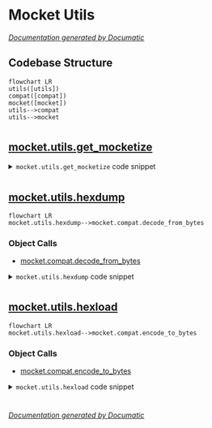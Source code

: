 # Mocket Utils

[_Documentation generated by Documatic_](https://www.documatic.com)

<!---Documatic-section-Codebase Structure-start--->
## Codebase Structure

<!---Documatic-block-system_architecture-start--->
```mermaid
flowchart LR
utils([utils])
compat([compat])
mocket([mocket])
utils-->compat
utils-->mocket
```
<!---Documatic-block-system_architecture-end--->

# #
<!---Documatic-section-Codebase Structure-end--->

<!---Documatic-section-mocket.utils.get_mocketize-start--->
## [mocket.utils.get_mocketize](3-mocket_utils.md#mocket.utils.get_mocketize)

<!---Documatic-section-get_mocketize-start--->
<!---Documatic-block-mocket.utils.get_mocketize-start--->
<details>
	<summary><code>mocket.utils.get_mocketize</code> code snippet</summary>

```python
def get_mocketize(wrapper_):
    import decorator
    if decorator.__version__ < '5':
        return decorator.decorator(wrapper_)
    return decorator.decorator(wrapper_, kwsyntax=True)
```
</details>
<!---Documatic-block-mocket.utils.get_mocketize-end--->
<!---Documatic-section-get_mocketize-end--->

# #
<!---Documatic-section-mocket.utils.get_mocketize-end--->

<!---Documatic-section-mocket.utils.hexdump-start--->
## [mocket.utils.hexdump](3-mocket_utils.md#mocket.utils.hexdump)

<!---Documatic-section-hexdump-start--->
```mermaid
flowchart LR
mocket.utils.hexdump-->mocket.compat.decode_from_bytes
```

### Object Calls

* [mocket.compat.decode_from_bytes](4-mocket_compat.md#mocket.compat.decode_from_bytes)

<!---Documatic-block-mocket.utils.hexdump-start--->
<details>
	<summary><code>mocket.utils.hexdump</code> code snippet</summary>

```python
def hexdump(binary_string):
    bs = decode_from_bytes(binascii.hexlify(binary_string).upper())
    return ' '.join((a + b for (a, b) in zip(bs[::2], bs[1::2])))
```
</details>
<!---Documatic-block-mocket.utils.hexdump-end--->
<!---Documatic-section-hexdump-end--->

# #
<!---Documatic-section-mocket.utils.hexdump-end--->

<!---Documatic-section-mocket.utils.hexload-start--->
## [mocket.utils.hexload](3-mocket_utils.md#mocket.utils.hexload)

<!---Documatic-section-hexload-start--->
```mermaid
flowchart LR
mocket.utils.hexload-->mocket.compat.encode_to_bytes
```

### Object Calls

* [mocket.compat.encode_to_bytes](4-mocket_compat.md#mocket.compat.encode_to_bytes)

<!---Documatic-block-mocket.utils.hexload-start--->
<details>
	<summary><code>mocket.utils.hexload</code> code snippet</summary>

```python
def hexload(string):
    string_no_spaces = ''.join(string.split())
    return encode_to_bytes(binascii.unhexlify(string_no_spaces))
```
</details>
<!---Documatic-block-mocket.utils.hexload-end--->
<!---Documatic-section-hexload-end--->

# #
<!---Documatic-section-mocket.utils.hexload-end--->

[_Documentation generated by Documatic_](https://www.documatic.com)